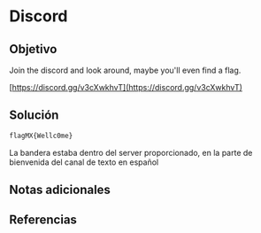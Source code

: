 #  Discord 

## Objetivo
Join the discord and look around, maybe you'll even find a flag.

[https://discord.gg/v3cXwkhvT](https://discord.gg/v3cXwkhvT)

## Solución
```bash
flagMX{Wellc0me}
```
La bandera estaba dentro del server proporcionado, en la parte de bienvenida del canal de texto en español
## Notas adicionales



## Referencias